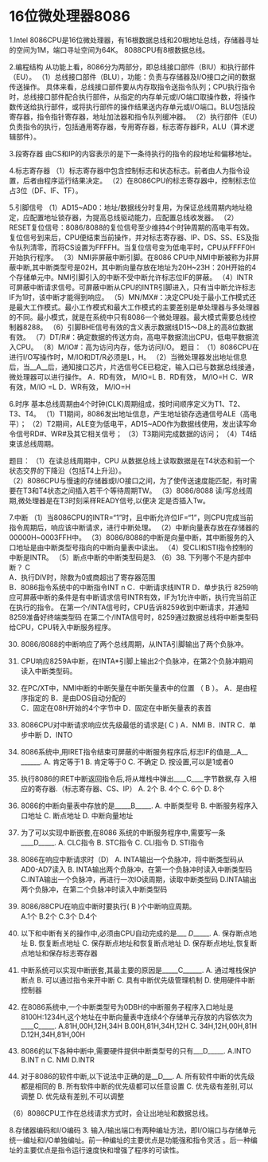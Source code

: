 # 16位微处理器8086

1.Intel 8086CPU是16位微处理器，有16根数据总线和20根地址总线，存储器寻址的空间为1M，端口寻址空间为64K。
 8088CPU有8根数据总线。

2.编程结构
 从功能上看，8086分为两部分，即总线接口部件（BIU）和执行部件（EU）。
 （1）总线接口部件（BLU），功能：负责与存储器及I/O接口之间的数据传送操作。
 具体来看，总线接口部件要从内存取指令送指令队列；CPU执行指令时，总线接口部件配合执行部件，从指定的内存单元或I/O端口取操作数，将操作数传送给执行部件，或将执行部件的操作结果送内存单元或I/O端口。BLU包括段寄存器，指令指针寄存器，地址加法器和指令队列缓冲器。
 （2）执行部件（EU）负责指令的执行，包括通用寄存器，专用寄存器，标志寄存器FR，ALU（算术逻辑部件）。

3.段寄存器
 由CS和IP的内容表示的是下一条待执行的指令的段地址和偏移地址。

4.标志寄存器
 （1）标志寄存器中包含控制标志和状态标志。前者由人为指令设置，后者由程序运行结果决定。
 （2）在8086CPU的标志寄存器中，控制标志位占3位（DF、IF、TF）。
 
5.引脚信号
 （1）AD15~AD0：地址/数据线分时复用，为保证总线周期内地址稳定，应配置地址锁存器，为提高总线驱动能力，应配置总线收发器。
 （2）RESET复位信号：8086/8088的复位信号至少维持4个时钟周期的高电平有效。复位信号到来后，CPU便结束当前操作，并对标志寄存器、IP、DS、SS、ES及指令队列清零，而将CS设置为FFFFH。当复位信号变为低电平时，CPU从FFFF0H开始执行程序。
 （3）NMI非屏蔽中断引脚。在8086 CPU中,NMI中断被称为非屏蔽中断,其中断类型号是02H，其中断向量存放在地址为20H~23H：20H开始的4个存储单元中。NMI引脚引入的中断不受中断允许标志位IF的屏蔽。
 （4）INTR可屏蔽中断请求信号。可屏蔽中断从CPU的INTR引脚进入，只有当中断允许标志IF为1时，该中断才能得到响应。
 （5）MN/MX#：决定CPU处于最小工作模式还是最大工作模式。最小工作模式和最大工作模式的主要差别是单处理器与多处理器的不同。最小模式，就是在系统中只有8086一个微处理器。最大模式需要总线控制器8288。
 （6）引脚BHE信号有效的含义表示数据线D15～D8上的高8位数据有效。
 （7）DT/R#：确定数据的传送方向，高电平数据流出CPU，低电平数据流入CPU。
 （8）M/IO#：高为访问内存，低为访问I/O。
  题目：
  （1）8086CPU在进行I/O写操作时，M/IO和DT/R必须是L，H。
  （2）当微处理器发出地址信息后，当__A__后，通知接口芯片，片选信号CE已稳定，输入口已与数据总线接通，微处理器可以进行操作。
    A．RD有效， M/IO=L	B．RD有效， M/IO=H 
    C．WR有效，M/IO =L	D．WR有效， M/IO=H
 
 
6.时序
 基本总线周期由4个时钟(CLK)周期组成，按时间顺序定义为T1、T2、T3、T4。
 （1）T1期间，8086发出地址信息，产生地址锁存选通信号ALE（高电平）；
 （2）T2期间，ALE变为低电平，AD15~AD0作为数据线使用，发出读写命令信号RD#、WR#及其它相关信号；
 （3）T3期间完成数据的访问；
 （4）T4结束该总线周期。

 题目：
 （1）在读总线周期中，CPU 从数据总线上读取数据是在T4状态和前一个状态交界的下降沿（包括T4上升沿）。	
 （2）8086CPU与慢速的存储器或I/O接口之间，为了使传送速度能匹配，有时需要在T3和T4状态之间插入若干个等待周期TW。
 （3）8086/8088 读/写总线周期,微处理器是在T3时刻采样READY信号,以便决 定是否插入Tw。

7.中断
 （1）当8086CPU的INTR=“1”时，且中断允许位IF=“1”，则CPU完成当前指令周期后，响应该中断请求，进行中断处理。
 （2）中断向量表存放在存储器的00000H~0003FFH中。
 （3）8086/8088的中断是向量中断，其中断服务的入口地址是由中断类型号指向的中断向量表中读出。
 （4）受CLI和STI指令控制的中断是INTR。
 （5）断点中断的中断类型码是3.
 （6）38.	下列哪个不是内部中断？   C     
A．执行DIV时，除数为0或商超出了寄存器范围    
B．8086指令系统中的中断指令INT n
C．中断请求线INTR 
D．单步执行
8259响应可屏蔽中断的条件是有中断请求信号INTR有效，IF为1允许中断，执行完当前正在执行的指令。
在第一个/INTA信号时，CPU告诉8259收到中断请求，并通知8259准备好终端类型码    在第二个/INTA信号时，8259通过数据总线将中断类型码给CPU，CPU转入中断服务程序。

30.	8086/8088的中断响应了两个总线周期，从INTA引脚输出了两个负脉冲。
31.	CPU响应8259A中断，在INTA*引脚上输出2个负脉冲，在第2个负脉冲期间读入中断类型码。

40.	在PC/XT中，NMI中断的中断矢量在中断矢量表中的位置 （ B  ）。 
 A．是由程序指定的              B．是由DOS自动分配的  
 C．固定在08H开始的4个字节中   D．固定在中断矢量表的表首
41.	8086CPU对中断请求响应优先级最低的请求是( C   ) 
A．NMI   B．INTR    C．单步中断   D．INTO 
53.	8086系统中,用IRET指令结束可屏蔽的中断服务程序后,标志IF的值是__A__ ______.
A. 肯定等于1            B. 肯定等于0
C. 不确定                D. 按设置,可以是1或者0
54.	执行8086的IRET中断返回指令后,将从堆栈中弹出____C____字节数据,存 入相应的寄存器.（标志寄存器、CS、IP）
A. 2个 B. 4个 C. 6个 D. 8个
55.	8086的中断向量表中存放的是_____B_____.
A. 中断类型号            B. 中断服务程序入口地址
C. 断点地址              D. 中断向量地址
56.	为了可以实现中断嵌套,在8086 系统的中断服务程序中,需要写一条____D_____.
A. CLC指令      B. STC指令
C. CLI指令      D. STI指令
57.	8086在响应中断请求时（D）
A. INTA输出一个负脉冲，将中断类型码从AD0-AD7读入 
B. INTA输出两个负脉冲，在第一个负脉冲时读入中断类型码
C.INTA输出一个负脉冲，再进行一次IO读周期，读取中断类型码 
D.INTA输出两个负脉冲，在第二个负脉冲时读入中断类型码
58.	8086/88CPU在响应中断时要执行(    B   )个中断响应周期。  
A.1个    B.2个      C.3个     D.4个  
59.	以下和中断有关的操作中,必须由CPU自动完成的是___ _D______.
A. 保存断点地址   B. 恢复断点地址
C. 保存断点地址和恢复断点地址
D. 保存断点地址,恢复断点地址和保存标志寄存器
60.	中断系统可以实现中断嵌套,其最主要的原因是_____C______.
A. 通过堆栈保护断点          B. 可以通过指令来开中断
C. 具有中断优先级管理机制    D. 使用硬件中断控制器
61.	在8086系统中,一个中断类型号为0DBH的中断服务子程序入口地址是8100H:1234H,这个地址在中断向量表中连续4个存储单元存放的内容依次为____C_____.
A.81H,00H,12H,34H      B.00H,81H,34H,12H
C. 34H,12H,00H,81H     D.12H,34H,81H,00H
62.	8086的以下各种中断中,需要硬件提供中断类型号的只有___D_____.
A.INTO        B.INT n
C. NMI        D.INTR
63.	对于8086的软件中断,以下说法中正确的是__D___.
A. 所有软件中断的优先级都是相同的
B. 所有软件中断的优先级都可以任意设置
C. 优先级有差别,可以调整
D. 优先级有差别,不可以调整

 
 （6）8086CPU工作在总线请求方式时，会让出地址和数据总线。
 
 8.存储器编码和I/O编码
 3.	输入/输出端口有两种编址方法，即I/O端口与存储单元统一编址和I/O单独编址。前一种编址的主要优点是功能强和指令灵活 。后一种编址的主要优点是指令运行速度快和增强了程序的可读性。